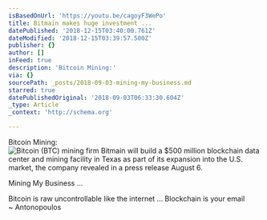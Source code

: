 ```yaml
---
isBasedOnUrl: 'https://youtu.be/cagoyF3WePo'
title: Bitmain makes huge investment ...
datePublished: '2018-12-15T03:40:00.761Z'
dateModified: '2018-12-15T03:39:57.500Z'
publisher: {}
author: []
inFeed: true
description: 'Bitcoin Mining:'
via: {}
sourcePath: _posts/2018-09-03-mining-my-business.md
starred: true
datePublishedOriginal: '2018-09-03T06:33:30.604Z'
_type: Article
_context: 'http://schema.org'

---
```

Bitcoin Mining:
![Bitcoin (BTC) mining firm Bitmain will build a $500 million blockchain data center and mining facility in Texas as part of its expansion into the U.S. market, the company revealed in a press release August 6.](https://the-grid-user-content.s3-us-west-2.amazonaws.com/3f9f2abd-81c3-4a65-a359-294e6ed35600.jpg)

Mining My Business ...

Bitcoin is raw uncontrollable like the internet ... Blockchain is your email   
~ Antonopoulos